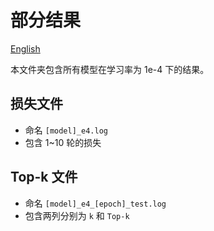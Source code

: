 # 部分结果

[English](README.md)

本文件夹包含所有模型在学习率为 1e-4 下的结果。

## 损失文件
- 命名 `[model]_e4.log`
- 包含 1~10 轮的损失

## Top-k 文件
- 命名 `[model]_e4_[epoch]_test.log`
- 包含两列分别为 `k` 和 `Top-k`